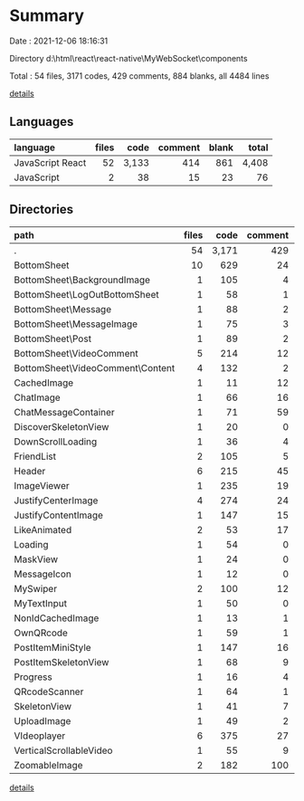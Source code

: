 # Summary

Date : 2021-12-06 18:16:31

Directory d:\html\react\react-native\MyWebSocket\components

Total : 54 files,  3171 codes, 429 comments, 884 blanks, all 4484 lines

[details](details.md)

## Languages
| language | files | code | comment | blank | total |
| :--- | ---: | ---: | ---: | ---: | ---: |
| JavaScript React | 52 | 3,133 | 414 | 861 | 4,408 |
| JavaScript | 2 | 38 | 15 | 23 | 76 |

## Directories
| path | files | code | comment | blank | total |
| :--- | ---: | ---: | ---: | ---: | ---: |
| . | 54 | 3,171 | 429 | 884 | 4,484 |
| BottomSheet | 10 | 629 | 24 | 128 | 781 |
| BottomSheet\BackgroundImage | 1 | 105 | 4 | 17 | 126 |
| BottomSheet\LogOutBottomSheet | 1 | 58 | 1 | 12 | 71 |
| BottomSheet\Message | 1 | 88 | 2 | 14 | 104 |
| BottomSheet\MessageImage | 1 | 75 | 3 | 18 | 96 |
| BottomSheet\Post | 1 | 89 | 2 | 14 | 105 |
| BottomSheet\VideoComment | 5 | 214 | 12 | 53 | 279 |
| BottomSheet\VideoComment\Content | 4 | 132 | 2 | 32 | 166 |
| CachedImage | 1 | 11 | 12 | 2 | 25 |
| ChatImage | 1 | 66 | 16 | 24 | 106 |
| ChatMessageContainer | 1 | 71 | 59 | 16 | 146 |
| DiscoverSkeletonView | 1 | 20 | 0 | 4 | 24 |
| DownScrollLoading | 1 | 36 | 4 | 10 | 50 |
| FriendList | 2 | 105 | 5 | 35 | 145 |
| Header | 6 | 215 | 45 | 62 | 322 |
| ImageViewer | 1 | 235 | 19 | 59 | 313 |
| JustifyCenterImage | 4 | 274 | 24 | 99 | 397 |
| JustifyContentImage | 1 | 147 | 15 | 67 | 229 |
| LikeAnimated | 2 | 53 | 17 | 38 | 108 |
| Loading | 1 | 54 | 0 | 5 | 59 |
| MaskView | 1 | 24 | 0 | 8 | 32 |
| MessageIcon | 1 | 12 | 0 | 6 | 18 |
| MySwiper | 2 | 100 | 12 | 20 | 132 |
| MyTextInput | 1 | 50 | 0 | 12 | 62 |
| NonIdCachedImage | 1 | 13 | 1 | 6 | 20 |
| OwnQRcode | 1 | 59 | 1 | 21 | 81 |
| PostItemMiniStyle | 1 | 147 | 16 | 46 | 209 |
| PostItemSkeletonView | 1 | 68 | 9 | 11 | 88 |
| Progress | 1 | 16 | 4 | 5 | 25 |
| QRcodeScanner | 1 | 64 | 1 | 12 | 77 |
| SkeletonView | 1 | 41 | 7 | 14 | 62 |
| UploadImage | 1 | 49 | 2 | 14 | 65 |
| VIdeoplayer | 6 | 375 | 27 | 109 | 511 |
| VerticalScrollableVideo | 1 | 55 | 9 | 14 | 78 |
| ZoomableImage | 2 | 182 | 100 | 37 | 319 |

[details](details.md)